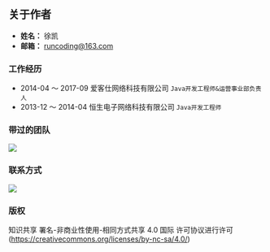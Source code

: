 ## 关于作者

- **姓名：** 徐凯
- **邮箱：** runcoding@163.com

### 工作经历

 - 2014-04 ～ 2017-09  爱客仕网络科技有限公司   `Java开发工程师&运营事业部负责人`
 - 2013-12 ～ 2014-04  恒生电子网络科技有限公司 `Java开发工程师`

### 带过的团队
<img src="http://otter.qiniudn.com/aiyx-team.jpeg">

### 联系方式

<img  src="http://otter.qiniudn.com/wechat.jpg" style="max-width: 100px;">

### 版权
知识共享 署名-非商业性使用-相同方式共享 4.0 国际 许可协议进行许可(https://creativecommons.org/licenses/by-nc-sa/4.0/)
